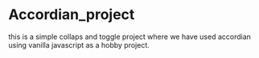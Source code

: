 # Accordian_project
this is a simple collaps and toggle project where we have used accordian using vanilla javascript as a hobby project.
